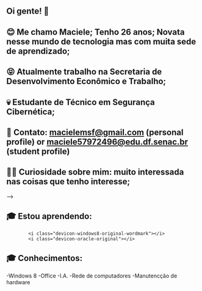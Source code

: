 ## Oi gente! 👋

<!--
**macielemsf/macielemsf** is a ✨ _special_ ✨ repository because its `README.md` (this file) appears on your GitHub profile.

-->
## :blush: Me chamo Maciele; Tenho 26 anos; Novata nesse mundo de tecnologia mas com muita sede de aprendizado;
## :stuck_out_tongue_closed_eyes: Atualmente trabalho na Secretaria de Desenvolvimento Econômico e Trabalho; 
## :skull: Estudante de Técnico em Segurança Cibernética; 
## :bust_in_silhouette: Contato: macielemsf@gmail.com (personal profile) or maciele57972496@edu.df.senac.br (student profile)
## :ok_woman: Curiosidade sobre mim: muito interessada nas coisas que tenho interesse;
-->
## :mortar_board: Estou aprendendo:
            <i class="devicon-windows8-original-wordmark"></i>
            <i class="devicon-oracle-original"></i>
            
## :mortar_board: Conhecimentos:    
-Windows 8
-Office
-I.A.
-Rede de computadores
-Manutencção de hardware

